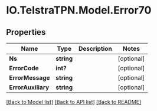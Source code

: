 # IO.TelstraTPN.Model.Error70
## Properties

Name | Type | Description | Notes
------------ | ------------- | ------------- | -------------
**Ns** | **string** |  | [optional] 
**ErrorCode** | **int?** |  | [optional] 
**ErrorMessage** | **string** |  | [optional] 
**ErrorAuxiliary** | **string** |  | [optional] 

[[Back to Model list]](../README.md#documentation-for-models) [[Back to API list]](../README.md#documentation-for-api-endpoints) [[Back to README]](../README.md)

